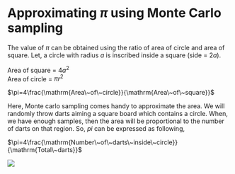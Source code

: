 # Approximating $\pi$ using Monte Carlo sampling 

The value of $\pi$ can be obtained using the ratio of area of circle and area of square. Let, a circle with radius $a$ is inscribed inside a square (side = 2$a$). 

Area of square = $4a^2$ <br />
Area of circle = $\pi r^2$ <br />

$\pi=4\frac{\mathrm{Area\~of\~circle}}{\mathrm{Area\~of\~square}}$

Here, Monte carlo sampling comes handy to approximate the area. We will randomly  throw darts aiming a square board which contains a circle. When, we have enough samples, then the  area will be proportional to  the number of darts on that region. So, $pi$ can be expressed as following, 

$\pi=4\frac{\mathrm{Number\~of\~darts\~inside\~circle}}{\mathrm{Total\~darts}}$


![](pi.gif)
